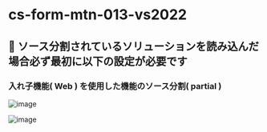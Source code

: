 # cs-form-mtn-013-vs2022

## 🔴 ソース分割されているソリューションを読み込んだ場合必ず最初に以下の設定が必要です

### 入れ子機能( Web ) を使用した機能のソース分割( partial )

![image](https://github.com/winofsql/cs-form-mtn-013-vs2022/assets/1501327/8b19e33f-2f4a-4f84-be5d-64d209f86252)

![image](https://github.com/winofsql/cs-form-mtn-013-vs2022/assets/1501327/1f84407b-6a82-4b47-b8db-42a90bc6319f)
